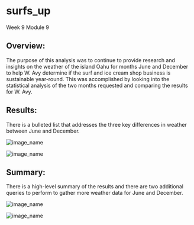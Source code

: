 # surfs_up
Week 9 Module 9

## Overview:<br />

The purpose of this analysis was to continue to provide research and insights on the weather of the island Oahu for months June and December to help W. Avy determine if the surf and ice cream shop business is sustainable year-round. This was accomplished by looking into the statistical analysis of the two months requested and comparing the results for W. Avy. <br />


## Results:<br />

There is a bulleted list that addresses the three key differences in weather between June and December.  <br />


![image_name](surfs_up/Resources/June_Temp.png) <br />



![image_name](surfs_up/Resources/Dec_Temp.png) <br />


## Summary: <br />

There is a high-level summary of the results and there are two additional queries to perform to gather more weather data for June and December. <br />




![image_name](surfs_up/Resources/June_Rain.png) <br />



![image_name](surfs_up/Resources/Dec_Rain.png) <br />
